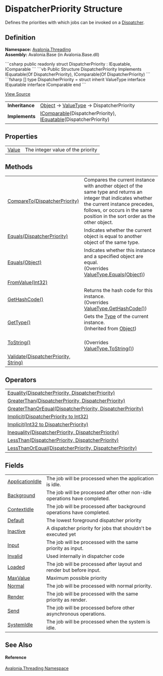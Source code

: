 # DispatcherPriority Structure


Defines the priorities with which jobs can be invoked on a <a href="T_Avalonia_Threading_Dispatcher">Dispatcher</a>.



## Definition
**Namespace:** <a href="N_Avalonia_Threading">Avalonia.Threading</a>  
**Assembly:** Avalonia.Base (in Avalonia.Base.dll)

<Tabs groupId="api-code-preview">
<TabItem value="csharp" label="C#">
```csharp
public readonly struct DispatcherPriority : IEquatable<DispatcherPriority>, 
	IComparable<DispatcherPriority>
```
</TabItem>
<TabItem value="vb" label="VB">
```vb
Public Structure DispatcherPriority
	Implements IEquatable(Of DispatcherPriority), IComparable(Of DispatcherPriority)
```
</TabItem>
<TabItem value="fsharp" label="F#">
```fsharp
[<SealedAttribute>]
type DispatcherPriority = 
    struct
        inherit ValueType
        interface IEquatable<DispatcherPriority>
        interface IComparable<DispatcherPriority>
    end
```
</TabItem>
</Tabs>



<a href="https://github.com/AvaloniaUI/Avalonia/tree/master/src/Avalonia.Base/Threading/DispatcherPriority.cs" title="View the source code">View Source</a>

<table>
<tr><td><strong>Inheritance</strong></td><td><a href="https://learn.microsoft.com/dotnet/api/system.object" target="_blank" rel="noopener noreferrer">Object</a>  →  <a href="https://learn.microsoft.com/dotnet/api/system.valuetype" target="_blank" rel="noopener noreferrer">ValueType</a>  →  DispatcherPriority</td></tr>
<tr><td><strong>Implements</strong></td><td><a href="https://learn.microsoft.com/dotnet/api/system.icomparable-1" target="_blank" rel="noopener noreferrer">IComparable</a>(DispatcherPriority), <a href="https://learn.microsoft.com/dotnet/api/system.iequatable-1" target="_blank" rel="noopener noreferrer">IEquatable</a>(DispatcherPriority)</td></tr>
</table>



## Properties
<table>
<tr>
<td><a href="P_Avalonia_Threading_DispatcherPriority_Value">Value</a></td>
<td>The integer value of the priority</td>
</tr>
</table>

## Methods
<table>
<tr>
<td><a href="M_Avalonia_Threading_DispatcherPriority_CompareTo">CompareTo(DispatcherPriority)</a></td>
<td>Compares the current instance with another object of the same type and returns an integer that indicates whether the current instance precedes, follows, or occurs in the same position in the sort order as the other object.</td>
</tr>
<tr>
<td><a href="M_Avalonia_Threading_DispatcherPriority_Equals">Equals(DispatcherPriority)</a></td>
<td>Indicates whether the current object is equal to another object of the same type.</td>
</tr>
<tr>
<td><a href="M_Avalonia_Threading_DispatcherPriority_Equals_1">Equals(Object)</a></td>
<td>Indicates whether this instance and a specified object are equal.<br />(Overrides <a href="https://learn.microsoft.com/dotnet/api/system.valuetype.equals" target="_blank" rel="noopener noreferrer">ValueType.Equals(Object)</a>)</td>
</tr>
<tr>
<td><a href="M_Avalonia_Threading_DispatcherPriority_FromValue">FromValue(Int32)</a></td>
<td> </td>
</tr>
<tr>
<td><a href="M_Avalonia_Threading_DispatcherPriority_GetHashCode">GetHashCode()</a></td>
<td>Returns the hash code for this instance.<br />(Overrides <a href="https://learn.microsoft.com/dotnet/api/system.valuetype.gethashcode" target="_blank" rel="noopener noreferrer">ValueType.GetHashCode()</a>)</td>
</tr>
<tr>
<td><a href="https://learn.microsoft.com/dotnet/api/system.object.gettype" target="_blank" rel="noopener noreferrer">GetType()</a></td>
<td>Gets the <a href="https://learn.microsoft.com/dotnet/api/system.type" target="_blank" rel="noopener noreferrer">Type</a> of the current instance.<br />(Inherited from <a href="https://learn.microsoft.com/dotnet/api/system.object" target="_blank" rel="noopener noreferrer">Object</a>)</td>
</tr>
<tr>
<td><a href="M_Avalonia_Threading_DispatcherPriority_ToString">ToString()</a></td>
<td><br />(Overrides <a href="https://learn.microsoft.com/dotnet/api/system.valuetype.tostring" target="_blank" rel="noopener noreferrer">ValueType.ToString()</a>)</td>
</tr>
<tr>
<td><a href="M_Avalonia_Threading_DispatcherPriority_Validate">Validate(DispatcherPriority, String)</a></td>
<td> </td>
</tr>
</table>

## Operators
<table>
<tr>
<td><a href="M_Avalonia_Threading_DispatcherPriority_op_Equality">Equality(DispatcherPriority, DispatcherPriority)</a></td>
<td> </td>
</tr>
<tr>
<td><a href="M_Avalonia_Threading_DispatcherPriority_op_GreaterThan">GreaterThan(DispatcherPriority, DispatcherPriority)</a></td>
<td> </td>
</tr>
<tr>
<td><a href="M_Avalonia_Threading_DispatcherPriority_op_GreaterThanOrEqual">GreaterThanOrEqual(DispatcherPriority, DispatcherPriority)</a></td>
<td> </td>
</tr>
<tr>
<td><a href="M_Avalonia_Threading_DispatcherPriority_op_Implicit">Implicit(DispatcherPriority to Int32)</a></td>
<td> </td>
</tr>
<tr>
<td><a href="M_Avalonia_Threading_DispatcherPriority_op_Implicit_1">Implicit(Int32 to DispatcherPriority)</a></td>
<td> </td>
</tr>
<tr>
<td><a href="M_Avalonia_Threading_DispatcherPriority_op_Inequality">Inequality(DispatcherPriority, DispatcherPriority)</a></td>
<td> </td>
</tr>
<tr>
<td><a href="M_Avalonia_Threading_DispatcherPriority_op_LessThan">LessThan(DispatcherPriority, DispatcherPriority)</a></td>
<td> </td>
</tr>
<tr>
<td><a href="M_Avalonia_Threading_DispatcherPriority_op_LessThanOrEqual">LessThanOrEqual(DispatcherPriority, DispatcherPriority)</a></td>
<td> </td>
</tr>
</table>

## Fields
<table>
<tr>
<td><a href="F_Avalonia_Threading_DispatcherPriority_ApplicationIdle">ApplicationIdle</a></td>
<td>The job will be processed when the application is idle.</td>
</tr>
<tr>
<td><a href="F_Avalonia_Threading_DispatcherPriority_Background">Background</a></td>
<td>The job will be processed after other non-idle operations have completed.</td>
</tr>
<tr>
<td><a href="F_Avalonia_Threading_DispatcherPriority_ContextIdle">ContextIdle</a></td>
<td>The job will be processed after background operations have completed.</td>
</tr>
<tr>
<td><a href="F_Avalonia_Threading_DispatcherPriority_Default">Default</a></td>
<td>The lowest foreground dispatcher priority</td>
</tr>
<tr>
<td><a href="F_Avalonia_Threading_DispatcherPriority_Inactive">Inactive</a></td>
<td>A dispatcher priority for jobs that shouldn't be executed yet</td>
</tr>
<tr>
<td><a href="F_Avalonia_Threading_DispatcherPriority_Input">Input</a></td>
<td>The job will be processed with the same priority as input.</td>
</tr>
<tr>
<td><a href="F_Avalonia_Threading_DispatcherPriority_Invalid">Invalid</a></td>
<td>Used internally in dispatcher code</td>
</tr>
<tr>
<td><a href="F_Avalonia_Threading_DispatcherPriority_Loaded">Loaded</a></td>
<td>The job will be processed after layout and render but before input.</td>
</tr>
<tr>
<td><a href="F_Avalonia_Threading_DispatcherPriority_MaxValue">MaxValue</a></td>
<td>Maximum possible priority</td>
</tr>
<tr>
<td><a href="F_Avalonia_Threading_DispatcherPriority_Normal">Normal</a></td>
<td>The job will be processed with normal priority.</td>
</tr>
<tr>
<td><a href="F_Avalonia_Threading_DispatcherPriority_Render">Render</a></td>
<td>The job will be processed with the same priority as render.</td>
</tr>
<tr>
<td><a href="F_Avalonia_Threading_DispatcherPriority_Send">Send</a></td>
<td>The job will be processed before other asynchronous operations.</td>
</tr>
<tr>
<td><a href="F_Avalonia_Threading_DispatcherPriority_SystemIdle">SystemIdle</a></td>
<td>The job will be processed when the system is idle.</td>
</tr>
</table>

## See Also


#### Reference
<a href="N_Avalonia_Threading">Avalonia.Threading Namespace</a>  

